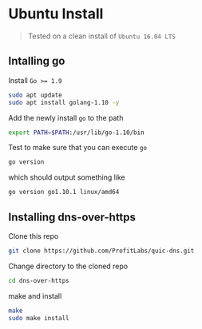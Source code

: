 # Ubuntu Install
> Tested on a clean install of `Ubuntu 16.04 LTS`

## Intalling go
Install `Go >= 1.9`

```bash
sudo apt update
sudo apt install golang-1.10 -y
```

Add the newly install `go` to the path

```bash
export PATH=$PATH:/usr/lib/go-1.10/bin
```

Test to make sure that you can execute `go`

```bash
go version
```
which should output something like

```bash
go version go1.10.1 linux/amd64
```

## Installing dns-over-https

Clone this repo


```bash
git clone https://github.com/ProfitLabs/quic-dns.git
```

Change directory to the cloned repo

```bash
cd dns-over-https
```

make and install

```bash
make
sudo make install
```	



